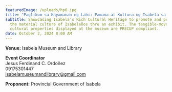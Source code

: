 ```yaml
---
featuredImage: /uploads/hp6.jpg
title: "Paglikom sa Kayamanan ng Lahi: Pamana at Kultura ng Isabela sa Bagong Normal"
subtitle: Showcasing Isabela's Rich Cultural Heritage to promote and preserve
  the material culture of Isabeleños thru an exhibit. The tangible-movable
  cultural properties displayed at the museum are PRECUP compliant.
date: October 2, 2024 8:00 AM
---
```

**Venue:** Isabela Museum and Library 

**Event Coordinator**\
Jesus Ferdinand C. Ordoñez\
09175301447\
isabelamuseumandlibrary@gmail.com

**P﻿roponent:** Provincial Government of Isabela